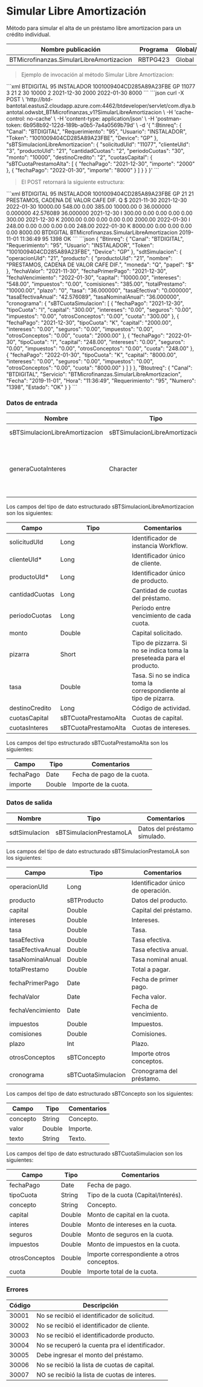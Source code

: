 # Simular Libre Amortización 

Método para simular el alta de un préstamo libre amortizacion para un crédito individual. 

Nombre publicación | Programa | Global/País 
--------- | ----------- | ----------- 
BTMicrofinanzas.SimularLibreAmortizacion | RBTPG423 | Global 

> Ejemplo de invocación al método Simular Libre Amortizacion: 

<code-group> 
<code-block title="XML" active> 
```xml 
<soapenv:Envelope xmlns:soapenv="http://schemas.xmlsoap.org/soap/envelope/" xmlns:bts="http://uy.com.dlya.bantotal/BTSOA/"> 
   <soapenv:Header/> 
   <soapenv:Body> 
      <bts:BTMicrofinanzas.SimularLibreAmortizacion> 
         <bts:Btinreq> 
            <bts:Canal>BTDIGITAL</bts:Canal> 
            <bts:Requerimiento>95</bts:Requerimiento> 
            <bts:Usuario>INSTALADOR</bts:Usuario> 
            <bts:Token>1001009404CD285A89A23FBE</bts:Token> 
            <bts:Device>GP</bts:Device> 
         </bts:Btinreq> 
         <bts:sBTSimulacionLibreAmortizacion> 
            <bts:solicitudUId>11077</bts:solicitudUId> 
            <bts:clienteUId>3</bts:clienteUId> 
            <bts:productoUId>21</bts:productoUId> 
            <bts:cantidadCuotas>2</bts:cantidadCuotas> 
            <bts:periodoCuotas>30</bts:periodoCuotas> 
            <bts:monto>10000</bts:monto> 
            <bts:pizarra></bts:pizarra> 
            <bts:tasa></bts:tasa> 
            <bts:destinoCredito>2</bts:destinoCredito> 
            <bts:cuotasCapital> 
            	<bts:sBTCuotaPrestamoAlta> 
                    <bts:fechaPago>2021-12-30</bts:fechaPago> 
                    <bts:importe>2000</bts:importe> 
                </bts:sBTCuotaPrestamoAlta> 
                <bts:sBTCuotaPrestamoAlta> 
                    <bts:fechaPago>2022-01-30</bts:fechaPago> 
                    <bts:importe>8000</bts:importe> 
                </bts:sBTCuotaPrestamoAlta> 
            </bts:cuotasCapital> 
            <bts:cuotasInteres/> 
         </bts:sBTSimulacionLibreAmortizacion> 
      </bts:BTMicrofinanzas.SimularLibreAmortizacion> 
   </soapenv:Body> 
</soapenv:Envelope> 
``` 
</code-block> 

<code-block title="JSON"> 
```json 
curl -X POST \ 
'http://btd-bantotal.eastus2.cloudapp.azure.com:4462/btdeveloper/servlet/com.dlya.bantotal.odwsbt_BTMicrofinanzas_v1?SimularLibreAmortizacion \ 
-H 'cache-control: no-cache' \ 
-H 'content-type: application/json' \ 
-H 'postman-token: 6b958b92-122d-189b-a0b5-7a4a0569b79d' \ 
-d '{   
    ":Btinreq": { 
        "Canal": "BTDIGITAL", 
        "Requerimiento": "95", 
        "Usuario": "INSTALADOR", 
        "Token": "1001009404CD285A89A23FBE", 
        "Device": "GP" 
        }, 
        "sBTSimulacionLibreAmortizacion": { 
        "solicitudUId": "11077", 
        "clienteUId": "3", 
        "productoUId": "21", 
        "cantidadCuotas": "2", 
        "periodoCuotas": "30", 
        "monto": "10000", 
        "destinoCredito": "2", 
        "cuotasCapital": { 
            "sBTCuotaPrestamoAlta": [ 
            { 
                "fechaPago": "2021-12-30", 
                "importe": "2000" 
            }, 
            { 
                "fechaPago": "2022-01-30", 
                "importe": "8000" 
            } 
            ] 
        } 
    } 
}' 
``` 
</code-block> 
</code-group> 

> El POST retornará la siguiente estructura: 

<code-group> 
<code-block title="XML" active> 
```xml 
<SOAP-ENV:Envelope xmlns:SOAP-ENV="http://schemas.xmlsoap.org/soap/envelope/" xmlns:xsd="http://www.w3.org/2001/XMLSchema" xmlns:SOAP-ENC="http://schemas.xmlsoap.org/soap/encoding/" xmlns:xsi="http://www.w3.org/2001/XMLSchema-instance"> 
   <SOAP-ENV:Body> 
      <BTMicrofinanzas.SimularLibreAmortizacionResponse xmlns="http://uy.com.dlya.bantotal/BTSOA/"> 
         <Btinreq> 
            <Canal>BTDIGITAL</Canal> 
            <Requerimiento>95</Requerimiento> 
            <Usuario>INSTALADOR</Usuario> 
            <Token>1001009404CD285A89A23FBE</Token> 
            <Device>GP</Device> 
         </Btinreq> 
         <sdtSimulacion> 
            <operacionUId>21</operacionUId> 
            <producto> 
               <productoUId>21</productoUId> 
               <nombre>PRESTAMOS, CADENA DE VALOR CAFE DIF.</nombre> 
               <moneda>Q</moneda> 
               <papel>$</papel> 
            </producto> 
            <fechaValor>2021-11-30</fechaValor> 
            <fechaPrimerPago>2021-12-30</fechaPrimerPago> 
            <fechaVencimiento>2022-01-30</fechaVencimiento> 
            <capital>10000.00</capital> 
            <intereses>548.00</intereses> 
            <impuestos>0.00</impuestos> 
            <comisiones>385.00</comisiones> 
            <totalPrestamo>10000.00</totalPrestamo> 
            <plazo>0</plazo> 
            <tasa>36.000000</tasa> 
            <tasaEfectiva>0.000000</tasaEfectiva> 
            <tasaEfectivaAnual>42.576089</tasaEfectivaAnual> 
            <tasaNominalAnual>36.000000</tasaNominalAnual> 
            <otrosConceptos></otrosConceptos> 
            <cronograma> 
               <sBTCuotaSimulacion> 
                  <fechaPago>2021-12-30</fechaPago> 
                  <tipoCuota>I</tipoCuota> 
                  <concepto/> 
                  <capital>300.00</capital> 
                  <intereses>0.00</intereses> 
                  <seguros>0.00</seguros> 
                  <impuestos>0.00</impuestos> 
                  <otrosConceptos>0.00</otrosConceptos> 
                  <cuota>300.00</cuota> 
               </sBTCuotaSimulacion> 
               <sBTCuotaSimulacion> 
                  <fechaPago>2021-12-30</fechaPago> 
                  <tipoCuota>K</tipoCuota> 
                  <concepto/> 
                  <capital>2000.00</capital> 
                  <intereses>0.00</intereses> 
                  <seguros>0.00</seguros> 
                  <impuestos>0.00</impuestos> 
                  <otrosConceptos>0.00</otrosConceptos> 
                  <cuota>2000.00</cuota> 
               </sBTCuotaSimulacion> 
               <sBTCuotaSimulacion> 
                  <fechaPago>2022-01-30</fechaPago> 
                  <tipoCuota>I</tipoCuota> 
                  <concepto/> 
                  <capital>248.00</capital> 
                  <intereses>0.00</intereses> 
                  <seguros>0.00</seguros> 
                  <impuestos>0.00</impuestos> 
                  <otrosConceptos>0.00</otrosConceptos> 
                  <cuota>248.00</cuota> 
               </sBTCuotaSimulacion> 
               <sBTCuotaSimulacion> 
                  <fechaPago>2022-01-30</fechaPago> 
                  <tipoCuota>K</tipoCuota> 
                  <concepto/> 
                  <capital>8000.00</capital> 
                  <intereses>0.00</intereses> 
                  <seguros>0.00</seguros> 
                  <impuestos>0.00</impuestos> 
                  <otrosConceptos>0.00</otrosConceptos> 
                  <cuota>8000.00</cuota> 
               </sBTCuotaSimulacion> 
            </cronograma> 
         </sdtSimulacion> 
         <Erroresnegocio></Erroresnegocio> 
         <Btoutreq> 
            <Canal>BTDIGITAL</Canal> 
            <Servicio>BTMicrofinanzas.SimularLibreAmortizacion</Servicio> 
            <Fecha>2019-11-01</Fecha> 
            <Hora>11:36:49</Hora> 
            <Requerimiento>95</Requerimiento> 
            <Numero>1398</Numero> 
            <Estado>OK</Estado> 
         </Btoutreq> 
      </BTMicrofinanzas.SimularLibreAmortizacionResponse> 
   </SOAP-ENV:Body> 
</SOAP-ENV:Envelope> 
``` 
</code-block> 

<code-block title="JSON"> 
```json 
{ 
   "Btinreq": { 
      "Canal": "BTDIGITAL", 
      "Requerimiento": "95", 
      "Usuario": "INSTALADOR", 
      "Token": "1001009404CD285A89A23FBE", 
      "Device": "GP" 
      }, 
      "sdtSimulacion": { 
         "operacionUId": "21", 
         "producto": { 
            "productoUId": "21", 
            "nombre": "PRESTAMOS, CADENA DE VALOR CAFE DIF.", 
            "moneda": "Q", 
            "papel": "$" 
         }, 
         "fechaValor": "2021-11-30", 
         "fechaPrimerPago": "2021-12-30", 
         "fechaVencimiento": "2022-01-30", 
         "capital": "10000.00", 
         "intereses": "548.00", 
         "impuestos": "0.00", 
         "comisiones": "385.00", 
         "totalPrestamo": "10000.00", 
         "plazo": "0", 
         "tasa": "36.000000", 
         "tasaEfectiva": "0.000000", 
         "tasaEfectivaAnual": "42.576089", 
         "tasaNominalAnual": "36.000000", 
         "cronograma": { 
            "sBTCuotaSimulacion": [ 
               { 
               "fechaPago": "2021-12-30", 
               "tipoCuota": "I", 
               "capital": "300.00", 
               "intereses": "0.00", 
               "seguros": "0.00", 
               "impuestos": "0.00", 
               "otrosConceptos": "0.00", 
               "cuota": "300.00" 
               }, 
               { 
               "fechaPago": "2021-12-30", 
               "tipoCuota": "K", 
               "capital": "2000.00", 
               "intereses": "0.00", 
               "seguros": "0.00", 
               "impuestos": "0.00", 
               "otrosConceptos": "0.00", 
               "cuota": "2000.00" 
               }, 
               { 
               "fechaPago": "2022-01-30", 
               "tipoCuota": "I", 
               "capital": "248.00", 
               "intereses": "0.00", 
               "seguros": "0.00", 
               "impuestos": "0.00", 
               "otrosConceptos": "0.00", 
               "cuota": "248.00" 
               }, 
               { 
               "fechaPago": "2022-01-30", 
               "tipoCuota": "K", 
               "capital": "8000.00", 
               "intereses": "0.00", 
               "seguros": "0.00", 
               "impuestos": "0.00", 
               "otrosConceptos": "0.00", 
               "cuota": "8000.00" 
               } 
            ] 
         } 
      }, 
      "Btoutreq": { 
      "Canal": "BTDIGITAL", 
      "Servicio": "BTMicrofinanzas.SimularLibreAmortizacion", 
      "Fecha": "2019-11-01", 
      "Hora": "11:36:49", 
      "Requerimiento": "95", 
      "Numero": "1398", 
      "Estado": "OK" 
      } 
} 
``` 
</code-block> 
</code-group> 

### Datos de entrada 

Nombre | Tipo | Comentarios 
--------- | ----------- | ----------- 
sBTSimulacionLibreAmortizacion | sBTSimulacionLibreAmortizacion | Datos de la simulación. 
generaCuotaInteres | Character | [Hidden: Valores 'S'/'N' Indica si se generan cuotas de intereses]. 

Los campos del tipo de dato estructurado sBTSimulacionLibreAmortizacion son los siguientes: 

Campo | Tipo | Comentarios 
--------- | ----------- | ----------- 
solicitudUId | Long | Identificador de instancia Workflow.  
clienteUId* | Long | Identificador único de cliente. 
productoUId* | Long | Identificador único de producto. 
cantidadCuotas | Long | Cantidad de cuotas del préstamo. 
periodoCuotas | Long | Período entre vencimiento de cada cuota. 
monto | Double | Capital solicitado. 
pizarra | Short | Tipo de pizzarra. Si no se indica toma la preseteada para el producto. 
tasa | Double | Tasa. Si no se indica toma la correspondiente al tipo de pizarra. 
destinoCredito | Long | Código de actividad. 
cuotasCapital | sBTCuotaPrestamoAlta | Cuotas de capital. 
cuotasInteres | sBTCuotaPrestamoAlta | Cuotas de intereses. 

Los campos del tipo estructurado sBTCuotaPrestamoAlta son los siguientes: 

Campo | Tipo | Comentarios 
--------- | ----------- | ----------- 
fechaPago | Date | Fecha de pago de la cuota. 
importe | Double | Importe de la cuota. 

### Datos de salida 

Nombre | Tipo | Comentarios 
--------- | ----------- | ----------- 
sdtSimulacion | sBTSimulacionPrestamoLA | Datos del préstamo simulado. 

Los campos del tipo de dato estructurado sBTSimulacionPrestamoLA son los siguientes: 

Campo | Tipo | Comentarios 
--------- | ----------- | ----------- 
operacionUId | Long | Identificador único de operación. 
producto | sBTProducto | Datos del producto. 
capital | Double | Capital del préstamo. 
intereses | Double | Intereses. 
tasa | Double | Tasa. 
tasaEfectiva | Double | Tasa efectiva. 
tasaEfectivaAnual | Double | Tasa efectiva anual. 
tasaNominalAnual | Double | Tasa nominal anual. 
totalPrestamo | Double | Total a pagar. 
fechaPrimerPago | Date | Fecha de primer pago. 
fechaValor | Date | Fecha valor. 
fechaVencimiento | Date | Fecha de vencimiento. 
impuestos | Double | Impuestos. 
comisiones | Double | Comisiones. 
plazo | Int | Plazo. 
otrosConceptos | sBTConcepto | Importe otros conceptos. 
cronograma | sBTCuotaSimulacion | Cronograma del préstamo. 

Los campos del tipo de dato estructurado sBTConcepto son los siguientes: 

Campo | Tipo | Comentarios 
--------- | ----------- | ----------- 
concepto | String | Concepto. 
valor | Double | Importe. 
texto | String | Texto. 

Los campos del tipo de dato estructurado sBTCuotaSimulacion son los siguientes: 

Campo | Tipo | Comentarios 
--------- | ----------- | ----------- 
fechaPago | Date | Fecha de pago. 
tipoCuota | String | Tipo de la cuota (Capital/Interés). 
concepto | String | Concepto. 
capital | Double | Monto de capital en la cuota. 
interes | Double | Monto de intereses en la cuota. 
seguros | Double | Monto de seguros en la cuota. 
impuestos | Double | Monto de impuestos en la cuota. 
otrosConceptos | Double | Importe correspondiente a otros conceptos. 
cuota | Double | Importe total de la cuota. 

### Errores 

Código | Descripción 
--------- | ----------- 
30001 | No se recibió el identificador de solicitud. 
30002 | No se recibió el identificador de cliente. 
30003 | No se recibió el identificadorde producto. 
30004 | No se recuperó la cuenta pra el identificador. 
30005 | Debe ingresar el monto del préstamo. 
30006 | No se recibió la lista de cuotas de capital. 
30007 | NO se recibió la lista de cuotas de interes. 

 
